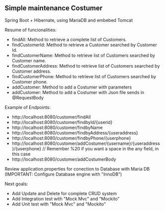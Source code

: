

Simple maintenance Costumer
---------------------------

Spring Boot + Hibernate, using MariaDB and embebed Tomcat

Resume of funcionalities:

- findAll: Method to retrieve a complete list of Customers.
- findCustomerId: Method to retrieve a Customer searched by Customer Id.
- findCustomerName: Method to retrieve list of Customers searched by Customer name.
- findCustomerAddress: Method to retrieve list of Customers searched by Customer address.
- findCustomerPhone: Method to retrieve list of Customers searched by Customer phone.
- addCustomer: Method to add a Costumer with parameters
- addCustomer: Method to add a Costumer with Json file sends in @RequestBody

Example of Endpoints:

- http://localhost:8080/customer/findAll
- http://localhost:8080/customer/findbyId/{userid}
- http://localhost:8080/customer/findbyName
- http://localhost:8080/customer/findbyAddress/{useraddress}
- http://localhost:8080/customer/findbyPhone/{userphone}
- http://localhost:8080/customer/addCostumer/{username}/{useraddress}/{userphone} // Remember %20 if you want a space in the any field, in this case 
- http://localhost:8080/customer/addCostumerBody

Review application.properties for conection to Database with Maria DB
(IMPORTANT: Configure Database engine with "InnoDB")

Next goals:

- Add Update and Delete for complete CRUD system
- Add Integration test with "Mock Mvc" and "Mockito"
- Add Unit test with "Mock Mvc" and "Mockito"